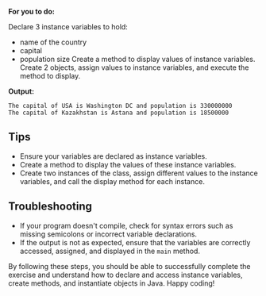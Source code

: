 **For you to do:**

Declare 3 instance variables to hold:
- name of the country
- capital
- population size
  Create a method to display values of instance variables.
  Create 2 objects, assign values to instance variables, and execute the method to display.

**Output:**

```
The capital of USA is Washington DC and population is 330000000
The capital of Kazakhstan is Astana and population is 18500000
```

## Tips
- Ensure your variables are declared as instance variables.
- Create a method to display the values of these instance variables.
- Create two instances of the class, assign different values to the instance variables, and call the display method for each instance.

## Troubleshooting
- If your program doesn't compile, check for syntax errors such as missing semicolons or incorrect variable declarations.
- If the output is not as expected, ensure that the variables are correctly accessed, assigned, and displayed in the `main` method.

By following these steps, you should be able to successfully complete the exercise and understand how to declare and access instance variables, create methods, and instantiate objects in Java. Happy coding!
